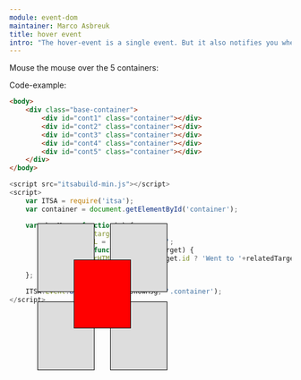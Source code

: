 ```yaml
---
module: event-dom
maintainer: Marco Asbreuk
title: hover event
intro: "The hover-event is a single event. But it also notifies you when the hover has finished. You can inspect the Promise e.then for this purpose."
---
```


<style type="text/css">
    .base-container {
        position: absolute;
        top: 9em;
    }
    .container {
        text-align: center;
        margin: 2em 0;
        padding-top: 1.5em;
        height: 100px;
        width: 100px;
        background-color: #ddd;
        border: solid 1px #000;
        position: absolute;
        z-index: 1;
        -webkit-touch-callout: none;
        -webkit-user-select: none;
        -khtml-user-select: none;
        -moz-user-select: none;
        -ms-user-select: none;
        user-select: none;
        cursor: default;
    }
    #cont-1 {
        left: 50px;
        top: 300px;
    }
    #cont-2 {
        left: 180px;
        top: 300px;
    }
    #cont-3 {
        left: 50px;
        top: 440px;
    }
    #cont-4 {
        left: 180px;
        top: 440px;
    }
    #cont-5 {
        left: 115px;
        top: 365px;
        z-index: 2;
        background-color: #F00;
    }
    .body-content.module p.spaced {
        margin-top: 20em;
    }
</style>

Mouse the mouse over the 5 containers:

<div class="base-container">
    <div id="cont-1" class="container"></div>
    <div id="cont-2" class="container"></div>
    <div id="cont-3" class="container"></div>
    <div id="cont-4" class="container"></div>
    <div id="cont-5" class="container"></div>
</div>

<p class="spaced">Code-example:</p>

```html
<body>
    <div class="base-container">
        <div id="cont1" class="container"></div>
        <div id="cont2" class="container"></div>
        <div id="cont3" class="container"></div>
        <div id="cont4" class="container"></div>
        <div id="cont5" class="container"></div>
    </div>
</body>
```

```js
<script src="itsabuild-min.js"></script>
<script>
    var ITSA = require('itsa');
    var container = document.getElementById('container');

    var showMsg = function(e) {
        var node = e.target;
        node.innerHTML = 'Mouse entered';
        e.hover.then(function(relatedTarget) {
            node.innerHTML = relatedTarget.id ? 'Went to '+relatedTarget.id : '';
        });
    };

    ITSA.Event.after('hover', showMsg, '.container');
</script>
```

<script src="../../dist/itsabuild-min.js"></script>
<script>
    var ITSA = require('itsa');
    var container = document.getElementById('container');

    var showMsg = function(e) {
        var node = e.target;
        node.innerHTML = 'Mouse entered';
        e.hover.then(function(relatedTarget) {
            node.innerHTML = relatedTarget.id ? 'Went to '+relatedTarget.id : '';
        });
    };

    ITSA.Event.after('hover', showMsg, '.container');
</script>
